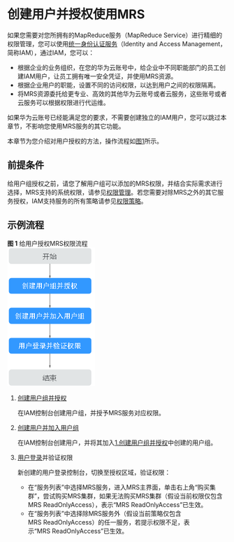 # 创建用户并授权使用MRS<a name="ZH-CN_TOPIC_0173178179"></a>

如果您需要对您所拥有的MapReduce服务（MapReduce Service）进行精细的权限管理，您可以使用[统一身份认证服务](https://support.huaweicloud.com/usermanual-iam/iam_01_0001.html)（Identity and Access Management，简称IAM），通过IAM，您可以：

-   根据企业的业务组织，在您的华为云账号中，给企业中不同职能部门的员工创建IAM用户，让员工拥有唯一安全凭证，并使用MRS资源。
-   根据企业用户的职能，设置不同的访问权限，以达到用户之间的权限隔离。
-   将MRS资源委托给更专业、高效的其他华为云账号或者云服务，这些账号或者云服务可以根据权限进行代运维。

如果华为云账号已经能满足您的要求，不需要创建独立的IAM用户，您可以跳过本章节，不影响您使用MRS服务的其它功能。

本章节为您介绍对用户授权的方法，操作流程如[图1](#fig8523123435310)所示。

## 前提条件<a name="section1861611314511"></a>

给用户组授权之前，请您了解用户组可以添加的MRS权限，并结合实际需求进行选择，MRS支持的系统权限，请参见[权限管理](https://support.huaweicloud.com/productdesc-mrs/mrs_08_0033.html)。若您需要对除MRS之外的其它服务授权，IAM支持服务的所有策略请参见[权限策略](https://support.huaweicloud.com/usermanual-permissions/iam_01_0001.html)。

## 示例流程<a name="section02683813578"></a>

**图 1**  给用户授权MRS权限流程<a name="fig8523123435310"></a>  
![](figures/给用户授权MRS权限流程.gif "给用户授权MRS权限流程")

1.  <a name="li895020818018"></a>[创建用户组并授权](https://support.huaweicloud.com/usermanual-iam/iam_03_0001.html)

    在IAM控制台创建用户组，并授予MRS服务对应权限。

2.  [创建用户并加入用户组](https://support.huaweicloud.com/usermanual-iam/iam_02_0001.html)

    在IAM控制台创建用户，并将其加入[1.创建用户组并授权](#li895020818018)中创建的用户组。

3.  [用户登录](https://support.huaweicloud.com/usermanual-iam/iam_01_0552.html)并验证权限

    新创建的用户登录控制台，切换至授权区域，验证权限：

    -   在“服务列表”中选择MRS服务，进入MRS主界面，单击右上角“购买集群”，尝试购买MRS集群，如果无法购买MRS集群（假设当前权限仅包含MRS ReadOnlyAccess），表示“MRS ReadOnlyAccess”已生效。
    -   在“服务列表”中选择除MRS服务外（假设当前策略仅包含MRS ReadOnlyAccess）的任一服务，若提示权限不足，表示“MRS ReadOnlyAccess”已生效。


